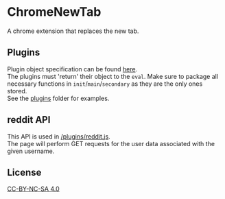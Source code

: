 ChromeNewTab
============

A chrome extension that replaces the new tab.  
## Plugins
Plugin object specification can be found [here](https://github.com/slak44/ChromeNewTab/blob/master/src/global.js).  
The plugins must 'return' their object to the `eval`. Make sure to package all necessary functions in `init`/`main`/`secondary` as they are the only ones stored.  
See the [plugins](https://github.com/slak44/ChromeNewTab/tree/master/plugins) folder for examples.
## reddit API
This API is used in [/plugins/reddit.js](https://github.com/slak44/ChromeNewTab/tree/master/plugins/reddit.js).  
The page will perform GET requests for the user data associated with the given username.
## License
[CC-BY-NC-SA 4.0](http://creativecommons.org/licenses/by-nc-sa/4.0/legalcode)
